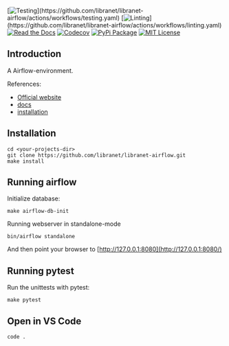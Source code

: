 [![Testing](https://img.shields.io/github/actions/workflow/status/libranet/libranet-airflow/testing.yaml?branch=main&longCache=true&style=flat-square&label=tests&logo=GitHub%20Actions&logoColor=fff")](https://github.com/libranet/libranet-airflow/actions/workflows/testing.yaml)
[![Linting](https://img.shields.io/github/actions/workflow/status/libranet/libranet-airflow/linting.yaml?branch=main&longCache=true&style=flat-square&label=linting&logo=GitHub%20Actions&logoColor=fff")](https://github.com/libranet/libranet-airflow/actions/workflows/linting.yaml)
[![Read the Docs](https://readthedocs.org/projects/libranet-airflow/badge/?version=latest)](https://libranet-airflow.readthedocs.io/en/latest/)
[![Codecov](https://codecov.io/gh/libranet/libranet-airflow/branch/main/graph/badge.svg?token=QTOWRXGH61)](https://codecov.io/gh/libranet/libranet-airflow)
[![PyPi Package](https://img.shields.io/pypi/v/libranet-airflow?color=%2334D058&label=pypi%20package)](https://pypi.org/project/libranet-airflow/)
[![MIT License](https://img.shields.io/badge/license-MIT-blue.svg)](https://github.com/libranet/libranet-airflow/blob/main/docs/license.md)



## Introduction

A Airflow-environment.


References:
 - [Official website](https://airflow.apache.org)
 - [docs](https://airflow.apache.org/docs/apache-airflow/stable/index.html)
 - [installation](https://airflow.apache.org/docs/apache-airflow/stable/installation/index.html)


## Installation


```
cd <your-projects-dir>
git clone https://github.com/libranet/libranet-airflow.git
make install
```


## Running airflow
Initialize database:

```
make airflow-db-init
```

Running webserver in standalone-mode
```
bin/airflow standalone
```

And then point your browser to [http://127.0.0.1:8080](http://127.0.0.1:8080/)

## Running pytest
Run the unittests with pytest:

```
make pytest
```


## Open in VS Code

```
code .
```